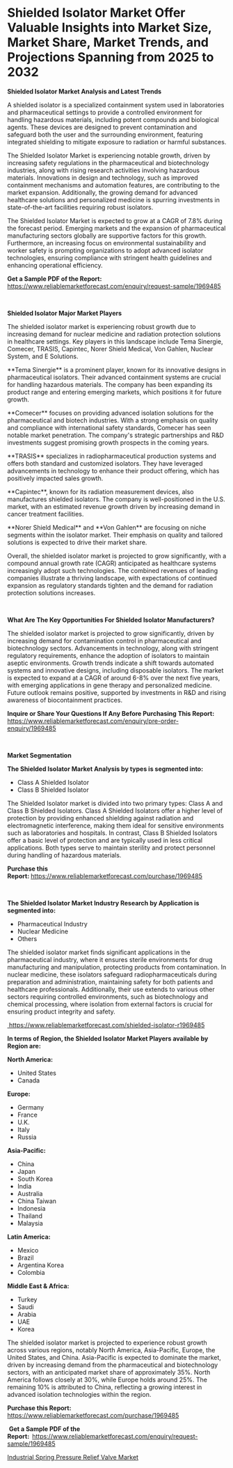 <p><h1>Shielded Isolator Market Offer Valuable Insights into Market Size, Market Share, Market Trends, and Projections Spanning from 2025 to 2032</h1></p><p><strong>Shielded Isolator Market Analysis and Latest Trends</strong></p>
<p><p>A shielded isolator is a specialized containment system used in laboratories and pharmaceutical settings to provide a controlled environment for handling hazardous materials, including potent compounds and biological agents. These devices are designed to prevent contamination and safeguard both the user and the surrounding environment, featuring integrated shielding to mitigate exposure to radiation or harmful substances.</p><p>The Shielded Isolator Market is experiencing notable growth, driven by increasing safety regulations in the pharmaceutical and biotechnology industries, along with rising research activities involving hazardous materials. Innovations in design and technology, such as improved containment mechanisms and automation features, are contributing to the market expansion. Additionally, the growing demand for advanced healthcare solutions and personalized medicine is spurring investments in state-of-the-art facilities requiring robust isolators.</p><p>The Shielded Isolator Market is expected to grow at a CAGR of 7.8% during the forecast period. Emerging markets and the expansion of pharmaceutical manufacturing sectors globally are supportive factors for this growth. Furthermore, an increasing focus on environmental sustainability and worker safety is prompting organizations to adopt advanced isolator technologies, ensuring compliance with stringent health guidelines and enhancing operational efficiency.</p></p>
<p><strong>Get a Sample PDF of the Report:&nbsp;</strong> <a href="https://www.reliablemarketforecast.com/enquiry/request-sample/1969485?utm_campaign=2883&utm_medium=2&utm_source=Github&utm_content=ia&utm_term=02032025&utm_id=shielded-isolator">https://www.reliablemarketforecast.com/enquiry/request-sample/1969485</a></p>
<p>&nbsp;</p>
<p><strong>Shielded Isolator Major Market Players</strong></p>
<p><p>The shielded isolator market is experiencing robust growth due to increasing demand for nuclear medicine and radiation protection solutions in healthcare settings. Key players in this landscape include Tema Sinergie, Comecer, TRASIS, Capintec, Norer Shield Medical, Von Gahlen, Nuclear System, and E Solutions.</p><p>**Tema Sinergie** is a prominent player, known for its innovative designs in pharmaceutical isolators. Their advanced containment systems are crucial for handling hazardous materials. The company has been expanding its product range and entering emerging markets, which positions it for future growth.</p><p>**Comecer** focuses on providing advanced isolation solutions for the pharmaceutical and biotech industries. With a strong emphasis on quality and compliance with international safety standards, Comecer has seen notable market penetration. The company's strategic partnerships and R&D investments suggest promising growth prospects in the coming years.</p><p>**TRASIS** specializes in radiopharmaceutical production systems and offers both standard and customized isolators. They have leveraged advancements in technology to enhance their product offering, which has positively impacted sales growth.</p><p>**Capintec**, known for its radiation measurement devices, also manufactures shielded isolators. The company is well-positioned in the U.S. market, with an estimated revenue growth driven by increasing demand in cancer treatment facilities.</p><p>**Norer Shield Medical** and **Von Gahlen** are focusing on niche segments within the isolator market. Their emphasis on quality and tailored solutions is expected to drive their market share.</p><p>Overall, the shielded isolator market is projected to grow significantly, with a compound annual growth rate (CAGR) anticipated as healthcare systems increasingly adopt such technologies. The combined revenues of leading companies illustrate a thriving landscape, with expectations of continued expansion as regulatory standards tighten and the demand for radiation protection solutions increases.</p></p>
<p>&nbsp;</p>
<p><strong>What Are The Key Opportunities For Shielded Isolator Manufacturers?</strong></p>
<p><p>The shielded isolator market is projected to grow significantly, driven by increasing demand for contamination control in pharmaceutical and biotechnology sectors. Advancements in technology, along with stringent regulatory requirements, enhance the adoption of isolators to maintain aseptic environments. Growth trends indicate a shift towards automated systems and innovative designs, including disposable isolators. The market is expected to expand at a CAGR of around 6-8% over the next five years, with emerging applications in gene therapy and personalized medicine. Future outlook remains positive, supported by investments in R&D and rising awareness of biocontainment practices.</p></p>
<p><strong>Inquire or Share Your Questions If Any Before Purchasing This Report:</strong> <a href="https://www.reliablemarketforecast.com/enquiry/pre-order-enquiry/1969485?utm_campaign=2883&utm_medium=2&utm_source=Github&utm_content=ia&utm_term=02032025&utm_id=shielded-isolator">https://www.reliablemarketforecast.com/enquiry/pre-order-enquiry/1969485</a></p>
<p>&nbsp;</p>
<p><strong>Market Segmentation</strong></p>
<p><strong>The Shielded Isolator Market Analysis by types is segmented into:</strong></p>
<p><ul><li>Class A Shielded Isolator</li><li>Class B Shielded Isolator</li></ul></p>
<p><p>The Shielded Isolator market is divided into two primary types: Class A and Class B Shielded Isolators. Class A Shielded Isolators offer a higher level of protection by providing enhanced shielding against radiation and electromagnetic interference, making them ideal for sensitive environments such as laboratories and hospitals. In contrast, Class B Shielded Isolators offer a basic level of protection and are typically used in less critical applications. Both types serve to maintain sterility and protect personnel during handling of hazardous materials.</p></p>
<p><strong>Purchase this Report:&nbsp;</strong><a href="https://www.reliablemarketforecast.com/purchase/1969485?utm_campaign=2883&utm_medium=2&utm_source=Github&utm_content=ia&utm_term=02032025&utm_id=shielded-isolator">https://www.reliablemarketforecast.com/purchase/1969485</a></p>
<p>&nbsp;</p>
<p><strong>The Shielded Isolator Market Industry Research by Application is segmented into:</strong></p>
<p><ul><li>Pharmaceutical Industry</li><li>Nuclear Medicine</li><li>Others</li></ul></p>
<p><p>The shielded isolator market finds significant applications in the pharmaceutical industry, where it ensures sterile environments for drug manufacturing and manipulation, protecting products from contamination. In nuclear medicine, these isolators safeguard radiopharmaceuticals during preparation and administration, maintaining safety for both patients and healthcare professionals. Additionally, their use extends to various other sectors requiring controlled environments, such as biotechnology and chemical processing, where isolation from external factors is crucial for ensuring product integrity and safety.</p></p>
<p><a href="https://www.reliablemarketforecast.com/shielded-isolator-r1969485?utm_campaign=2883&utm_medium=2&utm_source=Github&utm_content=ia&utm_term=02032025&utm_id=shielded-isolator">&nbsp;https://www.reliablemarketforecast.com/shielded-isolator-r1969485</a></p>
<p><strong>In terms of Region, the Shielded Isolator Market Players available by Region are:</strong></p>
<p>
    <p> <strong> North America: </strong>
        <ul>
            <li>United States</li>
            <li>Canada</li>
        </ul>
        </p> 
    <p> <strong> Europe: </strong>
        <ul>
            <li>Germany</li>
            <li>France</li>
            <li>U.K.</li>
            <li>Italy</li>
            <li>Russia</li>
        </ul>
        </p> 
    <p> <strong> Asia-Pacific: </strong>
        <ul>
            <li>China</li>
            <li>Japan</li>
            <li>South Korea</li>
            <li>India</li>
            <li>Australia</li>
            <li>China Taiwan</li>
            <li>Indonesia</li>
            <li>Thailand</li>
            <li>Malaysia</li>
        </ul>
        </p> 
    <p> <strong> Latin America: </strong>
        <ul>
            <li>Mexico</li>
            <li>Brazil</li>
            <li>Argentina Korea</li>
            <li>Colombia</li>
        </ul>
        </p> 
    <p> <strong> Middle East & Africa: </strong>
        <ul>
            <li>Turkey</li>
            <li>Saudi</li>
            <li>Arabia</li>
            <li>UAE</li>
            <li>Korea</li>
        </ul>
    </p>
    </p>
<p><p>The shielded isolator market is projected to experience robust growth across various regions, notably North America, Asia-Pacific, Europe, the United States, and China. Asia-Pacific is expected to dominate the market, driven by increasing demand from the pharmaceutical and biotechnology sectors, with an anticipated market share of approximately 35%. North America follows closely at 30%, while Europe holds around 25%. The remaining 10% is attributed to China, reflecting a growing interest in advanced isolation technologies within the region.</p></p>
<p><strong>Purchase this Report: </strong><a href="https://www.reliablemarketforecast.com/purchase/1969485?utm_campaign=2883&utm_medium=2&utm_source=Github&utm_content=ia&utm_term=02032025&utm_id=shielded-isolator">https://www.reliablemarketforecast.com/purchase/1969485</a></p>
<p>&nbsp;<strong>Get a Sample PDF of the Report:&nbsp;&nbsp;</strong><a href="https://www.reliablemarketforecast.com/enquiry/request-sample/1969485?utm_campaign=2883&utm_medium=2&utm_source=Github&utm_content=ia&utm_term=02032025&utm_id=shielded-isolator">https://www.reliablemarketforecast.com/enquiry/request-sample/1969485</a></p>
<p><strong></strong></p>
<p><p><a href="https://github.com/ezahdyre/Market-Research-Report-List-1/blob/main/industrial-spring-pressure-relief-valve-market.md?utm_campaign=2883&utm_medium=2&utm_source=Github&utm_content=ia&utm_term=02032025&utm_id=shielded-isolator">Industrial Spring Pressure Relief Valve Market</a></p></p>